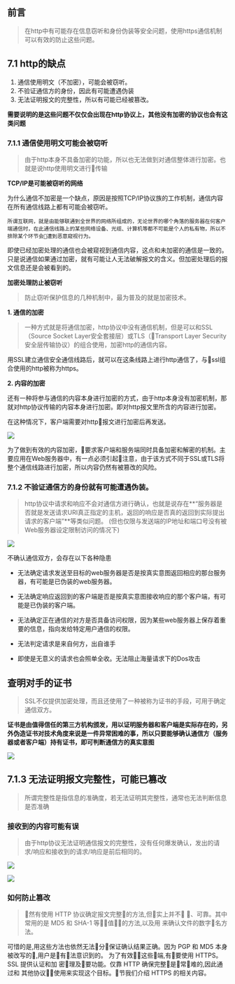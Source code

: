 ## 前言

> 在http中有可能存在信息窃听和身份伪装等安全问题，使用https通信机制可以有效的防止这些问题。

## 7.1 http的缺点

1. 通信使用明文（不加密），可能会被窃听。
2. 不验证通信方的身份，因此有可能遭遇伪装
3. 无法证明报文的完整性，所以有可能已经被篡改。

**需要说明的是这些问题不仅仅会出现在http协议上，其他没有加密的协议也会有这类问题**

### 7.1.1 通信使用明文可能会被窃听

> 由于http本身不具备加密的功能，所以也无法做到对通信整体进行加密。也就是说http使用明文进行传输

**TCP/IP是可能被窃听的网络**

为什么通信不加密是一个缺点，原因是按照TCP/IP协议族的工作机制，通信内容在所有通信线路上都有可能会被窃听。

`所谓互联网，就是由能够联通到全世界的网络所组成的，无论世界的哪个角落的服务器在何客户端通信时，在此通信线路上的某些网络设备、光缆、计算机等都不可能是个人的私有物，所以不排除某个环节会遭到恶意窥视行为。`

即使已经加密处理的通信也会被窥视到通信内容，这点和未加密的通信是一致的。只是说通信如果通过加密，就有可能让人无法破解报文的含义。但加密处理后的报文信息还是会被看到的。

**加密处理防止被窃听**

> 防止窃听保护信息的几种机制中，最为普及的就是加密技术。

**1. 通信的加密**

> 一种方式就是将通信加密，http协议中没有通信机制，但是可以和SSL（Source Socket Layer安全套接层）或TLS（Transport Layer Security安全层传输协议）的组合使用，加密http的通信内容。

用SSL建立通信安全通信线路后，就可以在这条线路上进行http通信了，与ssl组合使用的http被称为https。

**2. 内容的加密**

还有一种将参与通信的内容本身进行加密的方式，由于http本身没有加密机制，那就对http协议传输的内容本身进行加密。即对http报文里所含的内容进行加密。

在这种情况下，客户端需要对http报文进行加密后再发送。

![](http://odssgnnpf.bkt.clouddn.com/jiami@2x.png)

为了做到有效的内容加密，要求客户端和服务端同时具备加密和解密的机制。主要应用在Web服务器中，有一点必须引起注意，由于该方式不同于SSL或TLS将整个通信线路进行加密，所以内容仍然有被篡改的风险。

### 7.1.2 不验证通信方的身份就有可能遭遇伪装。

> http协议中请求和响应不会对通信方进行确认，也就是说存在**“服务器是否就是发送请求URI真正指定的主机，返回的响应是否真的返回到实际提出请求的客户端”**等类似问题。
(但也仅限与发送端的IP地址和端口号没有被Web服务器设定限制访问的情况下)

![](http://odssgnnpf.bkt.clouddn.com/QQ20180217-161504@2x.png)


不确认通信双方，会存在以下各种隐患

* 无法确定请求发送至目标的web服务器是否是按真实意图返回相应的那台服务器，有可能是已伪装的web服务器。

* 无法确定响应返回到的客户端是否是按真实意图接收响应的那个客户端，有可能是已伪装的客户端。

* 无法确定正在通信的对方是否具备访问权限，因为某些web服务器上保存着重要的信息，指向发给特定用户通信的权限。

* 无法判定请求是来自何方，出自谁手

* 即使是无意义的请求也会照单全收。无法阻止海量请求下的Dos攻击


## 查明对手的证书

> SSL不仅提供加密处理，而且还使用了一种被称为证书的手段，可用于确定通信双方。

**证书是由值得信任的第三方机构颁发，用以证明服务器和客户端是实际存在的，另外伪造证书对技术角度来说是一件异常困难的事，所以只要能够确认通信方（服务器或者客户端）持有证书，即可判断通信方的真实意图**

![](http://odssgnnpf.bkt.clouddn.com/QQ20180217-162526@2x.png)

## 7.1.3 无法证明报文完整性，可能已篡改

> 所谓完整性是指信息的准确度，若无法证明其完整性，通常也无法判断信息是否准确

### 接收到的内容可能有误

> 由于http协议无法证明通信报文的完整性，没有任何爆发确认，发出的请求/响应和接收到的请求/响应是前后相同的。

![](http://odssgnnpf.bkt.clouddn.com/QQ20180217-162953@2x.png)

![](http://odssgnnpf.bkt.clouddn.com/QQ20180217-163041@2x.png)

### 如何防止篡改

> 􏳃然有使用 HTTP 协议确定报文完整􏰥的方法,但􏰢实上并不􏰠 􏴌、可靠。其中常用的是 MD5 和 SHA-1 等􏴍􏱢值􏴎􏰫的方法,以及用 来确认文件的数字􏴏名方法。

可惜的是,用这些方法也依然无法􏴘分􏴘保证确认结果正确。因为 PGP 和 MD5 本身被改写的􏳝,用户是􏱪有􏳲法意识到的。
为了有效􏰏􏰐这些􏴙端,有􏲂要使用 HTTPS。SSL 提供认证和加 密􏰦理及􏴚要功能。仅靠 HTTP 确保完整􏰥是􏰡常􏳈难的,因此通过和 其他协议􏱈􏱯使用来实现这个目标。􏰧节我们介绍 HTTPS 的相关内容。



